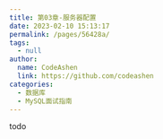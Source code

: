 ```yaml
---
title: 第03章-服务器配置
date: 2023-02-10 15:13:17
permalink: /pages/56428a/
tags: 
  - null
author: 
  name: CodeAshen
  link: https://github.com/codeashen
categories: 
  - 数据库
  - MySQL面试指南
---
```

todo